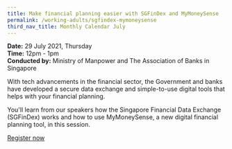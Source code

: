 ```yaml
---
title: Make financial planning easier with SGFinDex and MyMoneySense
permalink: /working-adults/sgfindex-mymoneysense
third_nav_title: Monthly Calendar July
---
```

**Date:** 29 July 2021, Thursday  
**Time:** 12pm - 1pm  
**Conducted by:** Ministry of Manpower and The Association of Banks in Singapore

With tech advancements in the financial sector, the Government and banks have developed a secure data exchange and simple-to-use digital tools that helps with your financial planning.

You'll learn from our speakers how the Singapore Financial Data Exchange (SGFinDex) works and how to use MyMoneySense, a new digital financial planning tool, in this session.

[Register now](https://zoom.us/webinar/register/6316244982704/WN_rnx8iBwfR_WDykQNmQ23GQ)